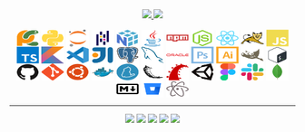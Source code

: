<div align="center">
  <a href="https://github.com/silvialaurentino">
  <img height="180em" src="https://github-readme-stats.vercel.app/api?username=silvialaurentino&show_icons=true&theme=dracula&include_all_commits=true&count_private=true"/>
  <img height="180em" src="https://github-readme-stats.vercel.app/api/top-langs/?username=silvialaurentino&layout=compact&langs_count=7&theme=dracula"/>
  </a>
</div>
<div align="center" style="display: inline_block"><br>
    <img align="center" height="30" width="40" src="https://raw.githubusercontent.com/devicons/devicon/master/icons/pycharm/pycharm-original.svg" />
    <img align="center" height="30" width="40" src="https://raw.githubusercontent.com/devicons/devicon/master/icons/python/python-plain.svg" />
    <img align="center" height="30" width="40" src="https://raw.githubusercontent.com/devicons/devicon/master/icons/jupyter/jupyter-original.svg" />
    <img align="center" height="30" width="40" src="https://raw.githubusercontent.com/devicons/devicon/master/icons/pandas/pandas-original.svg" />
    <img align="center" height="30" width="40" src="https://raw.githubusercontent.com/devicons/devicon/master/icons/numpy/numpy-original.svg" />
    <img align="center" height="30" width="40" src="https://raw.githubusercontent.com/devicons/devicon/master/icons/java/java-original.svg" />
  <img align="center" height="30" width="40" src="https://raw.githubusercontent.com/devicons/devicon/master/icons/npm/npm-original-wordmark.svg" />
   <img align="center" height="30" width="40" src="https://raw.githubusercontent.com/devicons/devicon/master/icons/nodejs/nodejs-original.svg" />
    <img align="center" height="30" width="40" src="https://raw.githubusercontent.com/devicons/devicon/master/icons/react/react-original.svg" />
    <img align="center" height="30" width="40" src="https://raw.githubusercontent.com/devicons/devicon/master/icons/tomcat/tomcat-original.svg" />
    <img align="center" height="30" width="40" src="https://raw.githubusercontent.com/devicons/devicon/master/icons/javascript/javascript-plain.svg" />
  <img align="center" height="30" width="40" src="https://raw.githubusercontent.com/devicons/devicon/master/icons/typescript/typescript-plain.svg" />
  <img align="center" height="30" width="40" src="https://raw.githubusercontent.com/devicons/devicon/master/icons/kotlin/kotlin-original.svg" />
    <img align="center" height="30" width="40" src="https://github.com/devicons/devicon/raw/master/icons/vscode/vscode-original.svg" />
    <img align="center" height="30" width="40" src="https://raw.githubusercontent.com/devicons/devicon/master/icons/intellij/intellij-original.svg" />
  <img align="center" height="30" width="40" src="https://github.com/devicons/devicon/raw/master/icons/postgresql/postgresql-original.svg" />
  <img align="center" height="30" width="40" src="https://raw.githubusercontent.com/devicons/devicon/master/icons/mysql/mysql-original.svg" />
    <img align="center" height="30" width="40" src="https://raw.githubusercontent.com/devicons/devicon/master/icons/oracle/oracle-original.svg" />
    <img align="center" height="30" width="40" src="https://raw.githubusercontent.com/devicons/devicon/master/icons/photoshop/photoshop-line.svg" />
    <img align="center" height="30" width="40" src="https://raw.githubusercontent.com/devicons/devicon/master/icons/illustrator/illustrator-line.svg" />
    <img align="center" height="30" width="40" src="https://raw.githubusercontent.com/devicons/devicon/master/icons/gimp/gimp-plain.svg" />
  <img align="center" height="30" width="40" src="https://github.com/devicons/devicon/raw/master/icons/bash/bash-original.svg" />
    <img align="center" height="30" width="40" src="https://raw.githubusercontent.com/devicons/devicon/master/icons/github/github-original.svg" />
    <img align="center" height="30" width="40" src="https://raw.githubusercontent.com/devicons/devicon/master/icons/git/git-original.svg" />
    <img align="center" height="30" width="40" src="https://raw.githubusercontent.com/devicons/devicon/master/icons/ubuntu/ubuntu-plain.svg" />
    <img align="center" height="30" width="40" src="https://raw.githubusercontent.com/devicons/devicon/master/icons/docker/docker-original.svg" />
      <img align="center" height="30" width="40" src="https://raw.githubusercontent.com/devicons/devicon/master/icons/yarn/yarn-original.svg" />
    <img align="center" height="30" width="40" src="https://raw.githubusercontent.com/devicons/devicon/master/icons/flask/flask-original.svg" />
    <img align="center" height="30" width="40" src="https://raw.githubusercontent.com/devicons/devicon/master/icons/rails/rails-plain.svg" />
    <img align="center" height="30" width="40" src="https://raw.githubusercontent.com/devicons/devicon/master/icons/unity/unity-original.svg" />
    <img align="center" height="30" width="40" src="https://raw.githubusercontent.com/devicons/devicon/master/icons/figma/figma-original.svg" />
    <img align="center" height="30" width="40" src="https://raw.githubusercontent.com/devicons/devicon/master/icons/slack/slack-original.svg" />
    <img align="center" height="30" width="40" src="https://raw.githubusercontent.com/devicons/devicon/master/icons/mongodb/mongodb-original.svg" />
    <img align="center" height="30" width="40" src="https://raw.githubusercontent.com/devicons/devicon/master/icons/markdown/markdown-original.svg" />
    <img align="center" height="30" width="40" src="https://raw.githubusercontent.com/devicons/devicon/master/icons/bitbucket/bitbucket-original.svg" />
    <img align="center" height="30" width="40" src="https://raw.githubusercontent.com/devicons/devicon/master/icons/atom/atom-original.svg" />
</div>

---

<div align="center"> 
 	<a href="http://silvialaurentino.github.io/" target="_blank"><img src="https://img.shields.io/badge/Portfolio-%23333?style=for-the-badge&logo=github&logoColor=white" target="_blank"></a>
 	<a href="https://silvialaurentino.substack.com/" target="_blank"><img src="https://img.shields.io/badge/Newsletter-%23333?style=for-the-badge&logo=substack&logoColor=white" target="_blank"></a>
    <a href="https://www.flickr.com/photos/ketolow/" target="_blank"><img src="https://img.shields.io/badge/Flickr-%23333?style=for-the-badge&logo=flickr&logoColor=white" target="_blank"></a> 
    <a href = "mailto:silvialaurentinc@gmail.com"><img src="https://img.shields.io/badge/-Gmail-%23333?style=for-the-badge&logo=gmail&logoColor=white"></a>
    <a href="https://t.me/ketolow" target="_blank"><img src="https://img.shields.io/badge/-Telegram-%23333?style=for-the-badge&logo=telegram&logoColor=white" /></a>
</div>
